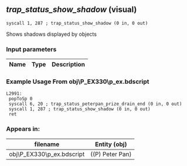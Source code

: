 ## *trap_status_show_shadow* (visual)

`syscall 1, 287 ; trap_status_show_shadow (0 in, 0 out)`

Shows shadows displayed by objects

### Input parameters
| Name | Type | Description
|------|------|------------


### Example Usage From obj\P_EX330\p_ex.bdscript
```plaintext
L2991:
 popToSp 0
 syscall 6, 20 ; trap_status_peterpan_prize_drain_end (0 in, 0 out)
 syscall 1, 287 ; trap_status_show_shadow (0 in, 0 out)
 ret
```


### Appears in:
| filename | Entity (obj)
|----------|-------------
| obj\P_EX330\p_ex.bdscript       | ((P) Peter Pan)          



